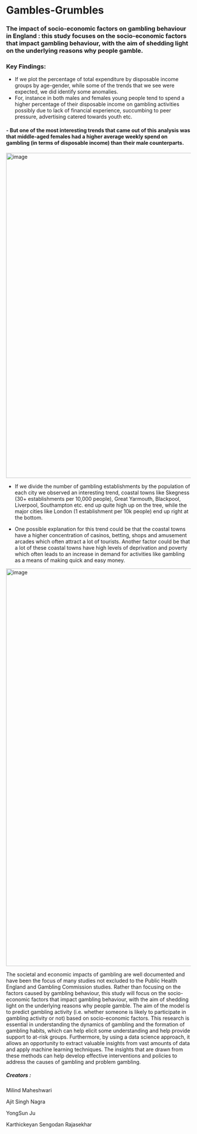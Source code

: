 # Gambles-Grumbles
### The impact of socio-economic factors on gambling behaviour in England : this study focuses on the socio-economic factors that impact gambling behaviour, with the aim of shedding light on the underlying reasons why people gamble.


### Key Findings:
- If we plot the percentage of total expenditure by disposable income groups by age-gender, while some of the trends that we see were expected, we did identify some anomalies.
- For, instance in both males and females young people tend to spend a higher percentage of their disposable income on gambling activities possibly due to lack of financial experience, succumbing to peer pressure, advertising catered towards youth etc.


#### - But one of the most interesting trends that came out of this analysis was that middle-aged females had a higher average weekly spend on gambling (in terms of disposable income) than their male counterparts.

<img width="884" alt="image" src="https://github.com/batfleck-06/Gambles-Grumbles/assets/107322502/e803ad00-1445-4f28-b5c5-4a795c4fb569">



- If we divide the number of gambling establishments by the population of each city we observed an interesting trend, coastal towns like Skegness (30+ establishments per 10,000 people), Great Yarmouth, Blackpool, Liverpool, Southampton etc. end up quite high up on the tree, while the major cities like London (1 establishment per 10k people) end up right at the bottom.

- One possible explanation for this trend could be that the coastal towns have a higher concentration of casinos, betting, shops and amusement arcades which often attract a lot of tourists. Another factor could be that a lot of these coastal towns have high levels of deprivation and poverty which often leads to an increase in demand for activities like gambling as a means of making quick and easy money.

<img width="1081" alt="image" src="https://github.com/batfleck-06/Gambles-Grumbles/assets/107322502/070e47c6-bd56-425c-9628-2f75f2a01005">


The societal and economic impacts of gambling are well documented and have been the focus of many studies not excluded
to the Public Health England and Gambling Commission studies. Rather than focusing on the factors caused by gambling
behaviour, this study will focus on the socio-economic factors that impact gambling behaviour, with the aim of shedding
light on the underlying reasons why people gamble. The aim of the model is to predict gambling activity (i.e. whether
someone is likely to participate in gambling activity or not) based on socio-economic factors. This research is essential in
understanding the dynamics of gambling and the formation of gambling habits, which can help elicit some understanding
and help provide support to at-risk groups. Furthermore, by using a data science approach, it allows an opportunity to extract
valuable insights from vast amounts of data and apply machine learning techniques. The insights that are drawn from these
methods can help develop effective interventions and policies to address the causes of gambling and problem gambling.

##### Creators :
Milind Maheshwari

Ajit Singh Nagra

YongSun Ju

Karthickeyan Sengodan Rajasekhar

